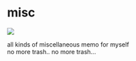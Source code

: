 # misc
![](http://miaozn.github.io/misc/img/shell.jpg)     

all kinds of miscellaneous memo for myself   
no more trash.. no more trash...
